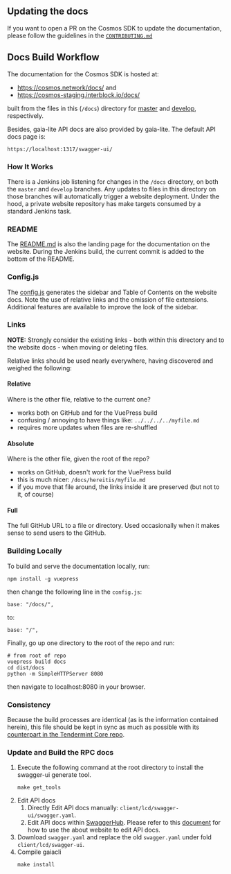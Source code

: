 ## Updating the docs

If you want to open a PR on the Cosmos SDK to update the documentation, please follow the guidelines in the [`CONTRIBUTING.md`](https://github.com/cosmos/cosmos-sdk/tree/master/CONTRIBUTING.md)

## Docs Build Workflow

The documentation for the Cosmos SDK is hosted at:

- https://cosmos.network/docs/ and
- https://cosmos-staging.interblock.io/docs/

built from the files in this (`/docs`) directory for
[master](https://github.com/cosmos/cosmos-sdk/tree/master/docs)
and [develop](https://github.com/cosmos/cosmos-sdk/tree/develop/docs),
respectively.

Besides, gaia-lite API docs are also provided by gaia-lite. The default API docs page is:
```
https://localhost:1317/swagger-ui/
```

### How It Works

There is a Jenkins job listening for changes in the `/docs` directory, on both
the  `master` and `develop` branches. Any updates to files in this directory
on those branches will automatically trigger a website deployment. Under the hood,
a private website repository has make targets consumed by a standard Jenkins task.

### README

The [README.md](./README.md) is also the landing page for the documentation
on the website. During the Jenkins build, the current commit is added to the bottom
of the README.

### Config.js

The [config.js](./.vuepress/config.js) generates the sidebar and Table of Contents
on the website docs. Note the use of relative links and the omission of
file extensions. Additional features are available to improve the look
of the sidebar.

### Links

**NOTE:** Strongly consider the existing links - both within this directory
and to the website docs - when moving or deleting files.

Relative links should be used nearly everywhere, having discovered and weighed the following:

#### Relative

Where is the other file, relative to the current one?

- works both on GitHub and for the VuePress build
- confusing / annoying to have things like: `../../../../myfile.md`
- requires more updates when files are re-shuffled

#### Absolute

Where is the other file, given the root of the repo?

- works on GitHub, doesn't work for the VuePress build
- this is much nicer: `/docs/hereitis/myfile.md`
- if you move that file around, the links inside it are preserved (but not to it, of course)

#### Full

The full GitHub URL to a file or directory. Used occasionally when it makes sense
to send users to the GitHub.

### Building Locally

To build and serve the documentation locally, run:

```
npm install -g vuepress
```

then change the following line in the `config.js`:

```
base: "/docs/",
```

to:

```
base: "/",
```

Finally, go up one directory to the root of the repo and run:

```
# from root of repo
vuepress build docs
cd dist/docs
python -m SimpleHTTPServer 8080
```

then navigate to localhost:8080 in your browser.

### Consistency

Because the build processes are identical (as is the information contained herein), this file should be kept in sync as
much as possible with its [counterpart in the Tendermint Core repo](https://github.com/tendermint/tendermint/blob/develop/docs/DOCS_README.md).

### Update and Build the RPC docs

1. Execute the following command at the root directory to install the swagger-ui generate tool.
    ```
    make get_tools
    ```
2. Edit API docs
    1. Directly Edit API docs manually: `client/lcd/swagger-ui/swagger.yaml`.
    2. Edit API docs within [SwaggerHub](https://app.swaggerhub.com). Please refer to this [document](https://app.swaggerhub.com/help/index) for how to use the about website to edit API docs.
3. Download `swagger.yaml` and replace the old `swagger.yaml` under fold `client/lcd/swagger-ui`.
4. Compile gaiacli
    ```
    make install
    ```
